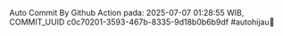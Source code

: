 Auto Commit By Github Action pada: 2025-07-07 01:28:55 WIB, COMMIT_UUID c0c70201-3593-467b-8335-9d18b0b6b9df #autohijau🗿
